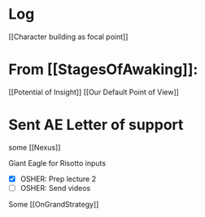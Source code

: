 

# Log

[[Character building as focal point]]

# From [[StagesOfAwaking]]:
[[Potential of Insight]]
[[Our Default Point of View]]


# Sent AE Letter of support 

some [[Nexus]]

Giant Eagle for Risotto inputs

- [x] OSHER: Prep lecture 2 
- [ ] OSHER: Send videos 

Some [[OnGrandStrategy]]
